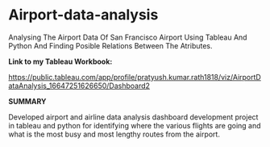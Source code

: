 # Airport-data-analysis
Analysing The Airport Data Of San Francisco Airport Using Tableau And Python And Finding Posible Relations Between The Atributes.

**Link to my Tableau Workbook:**

https://public.tableau.com/app/profile/pratyush.kumar.rath1818/viz/AirportDataAnalysis_16647251626650/Dashboard2

**SUMMARY**

Developed airport and airline data analysis dashboard development project in tableau and python for identifying where the various flights are going and what is the most busy and most lengthy routes from the airport.
